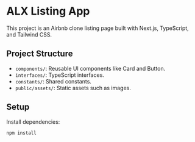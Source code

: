 # ALX Listing App

This project is an Airbnb clone listing page built with Next.js, TypeScript, and Tailwind CSS.

## Project Structure

- `components/`: Reusable UI components like Card and Button.
- `interfaces/`: TypeScript interfaces.
- `constants/`: Shared constants.
- `public/assets/`: Static assets such as images.

## Setup

Install dependencies:

```bash
npm install

